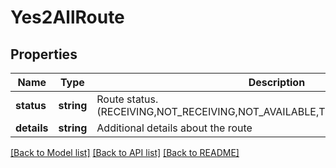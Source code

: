 # Yes2AllRoute

## Properties
Name | Type | Description | Notes
------------ | ------------- | ------------- | -------------
**status** | **string** | Route status. (RECEIVING,NOT_RECEIVING,NOT_AVAILABLE,TEMPORARY_UNAVAILABLE) | [optional] 
**details** | **string** | Additional details about the route | [optional] 

[[Back to Model list]](../README.md#documentation-for-models) [[Back to API list]](../README.md#documentation-for-api-endpoints) [[Back to README]](../README.md)


